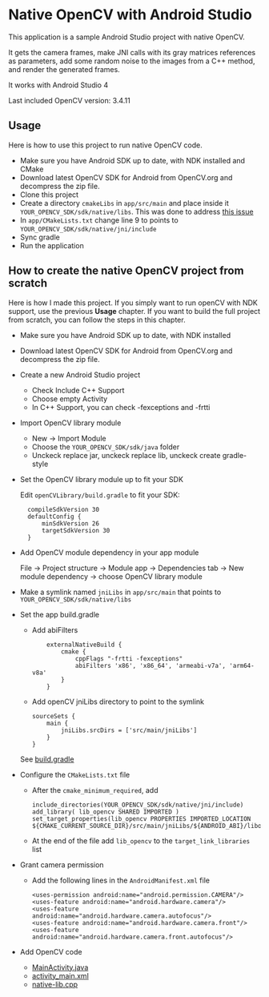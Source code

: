 Native OpenCV with Android Studio
=================================

This application is a sample Android Studio project with native OpenCV.

It gets the camera frames, make JNI calls with its gray matrices references as parameters, add some random noise to the images from a C++ method, and render the generated frames.

It works with Android Studio 4

Last included OpenCV version: 3.4.11



Usage
-----

Here is how to use this project to run native OpenCV code.

* Make sure you have Android SDK up to date, with NDK installed and CMake
* Download latest OpenCV SDK for Android from OpenCV.org and decompress the zip file.
* Clone this project
* Create a directory `cmakeLibs` in `app/src/main` and place inside it `YOUR_OPENCV_SDK/sdk/native/libs`. This was done to address [this issue](https://stackoverflow.com/questions/62088079/)
* In `app/CMakeLists.txt` change line 9 to points to `YOUR_OPENCV_SDK/sdk/native/jni/include`
* Sync gradle
* Run the application


How to create the native OpenCV project from scratch
----------------------------------------------------

Here is how I made this project. If you simply want to run openCV with NDK support, use the previous **Usage** chapter. If you want to build the full project from scratch, you can follow the steps in this chapter.

* Make sure you have Android SDK up to date, with NDK installed
* Download latest OpenCV SDK for Android from OpenCV.org and decompress the zip file.

* Create a new Android Studio project
  * Check Include C++ Support
  * Choose empty Activity
  * In C++ Support, you can check -fexceptions and -frtti

* Import OpenCV library module
  * New -> Import Module
  * Choose the `YOUR_OPENCV_SDK/sdk/java` folder
  * Unckeck replace jar, unckeck replace lib, unckeck create gradle-style

* Set the OpenCV library module up to fit your SDK

  Edit `openCVLibrary/build.gradle` to fit your SDK:

  ```
    compileSdkVersion 30
    defaultConfig {
        minSdkVersion 26
        targetSdkVersion 30
    }
  ```

* Add OpenCV module dependency in your app module

  File -> Project structure -> Module app -> Dependencies tab -> New module dependency -> choose OpenCV library module


* Make a symlink named `jniLibs` in `app/src/main` that points to `YOUR_OPENCV_SDK/sdk/native/libs`

* Set the app build.gradle
  * Add abiFilters
    ```
        externalNativeBuild {
            cmake {
                cppFlags "-frtti -fexceptions"
                abiFilters 'x86', 'x86_64', 'armeabi-v7a', 'arm64-v8a'
            }
        }
    ```

  * Add openCV jniLibs directory to point to the symlink
    ```
    sourceSets {
        main {
            jniLibs.srcDirs = ['src/main/jniLibs']
        }
    }
    ```
  See [build.gradle](app/build.gradle)

* Configure the `CMakeLists.txt` file
  * After the `cmake_minimum_required`, add

    ```
    include_directories(YOUR_OPENCV_SDK/sdk/native/jni/include)
    add_library( lib_opencv SHARED IMPORTED )
    set_target_properties(lib_opencv PROPERTIES IMPORTED_LOCATION ${CMAKE_CURRENT_SOURCE_DIR}/src/main/jniLibs/${ANDROID_ABI}/libopencv_java3.so)
    ```

  * At the end of the file add `lib_opencv` to the `target_link_libraries` list


* Grant camera permission
  * Add the following lines in the `AndroidManifest.xml` file

    ```
    <uses-permission android:name="android.permission.CAMERA"/>
    <uses-feature android:name="android.hardware.camera"/>
    <uses-feature android:name="android.hardware.camera.autofocus"/>
    <uses-feature android:name="android.hardware.camera.front"/>
    <uses-feature android:name="android.hardware.camera.front.autofocus"/>
    ```

* Add OpenCV code
  * [MainActivity.java](app/src/main/java/ch/hepia/iti/opencvnativeandroidstudio/MainActivity.java)
  * [activity_main.xml](app/src/main/res/layout/activity_main.xml)
  * [native-lib.cpp](app/src/main/cpp/native-lib.cpp)

